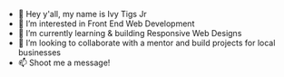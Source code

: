 - 👋 Hey y'all, my name is Ivy Tigs Jr
- 👀 I’m interested in Front End Web Development
- 🌱 I’m currently learning & building Responsive Web Designs
- 💞️ I’m looking to collaborate with a mentor and build projects for local businesses
- 📫 Shoot me a message!

<!---
VyChain94/VyChain94 is a ✨ special ✨ repository because its `README.md` (this file) appears on your GitHub profile.
You can click the Preview link to take a look at your changes.
--->
